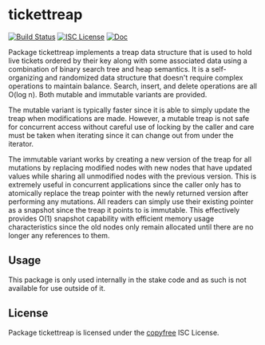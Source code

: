 tickettreap
===========

[![Build Status](https://github.com/decred/dcrd/workflows/Build%20and%20Test/badge.svg)](https://github.com/decred/dcrd/actions)
[![ISC License](https://img.shields.io/badge/license-ISC-blue.svg)](http://copyfree.org)
[![Doc](https://img.shields.io/badge/doc-reference-blue.svg)](https://pkg.go.dev/github.com/decred/dcrd/blockchain/stake/v4/internal/tickettreap)

Package tickettreap implements a treap data structure that is used to hold
live tickets ordered by their key along with some associated data using a
combination of binary search tree and heap semantics.  It is a self-organizing
and randomized data structure that doesn't require complex operations to
maintain balance.  Search, insert, and delete operations are all O(log n).
Both mutable and immutable variants are provided.

The mutable variant is typically faster since it is able to simply update the
treap when modifications are made.  However, a mutable treap is not safe for
concurrent access without careful use of locking by the caller and care must be
taken when iterating since it can change out from under the iterator.

The immutable variant works by creating a new version of the treap for all
mutations by replacing modified nodes with new nodes that have updated values
while sharing all unmodified nodes with the previous version.  This is extremely
useful in concurrent applications since the caller only has to atomically
replace the treap pointer with the newly returned version after performing any
mutations.  All readers can simply use their existing pointer as a snapshot
since the treap it points to is immutable.  This effectively provides O(1)
snapshot capability with efficient memory usage characteristics since the old
nodes only remain allocated until there are no longer any references to them.

## Usage

This package is only used internally in the stake code and as such is not
available for use outside of it.

## License

Package tickettreap is licensed under the [copyfree](http://copyfree.org) ISC
License.

